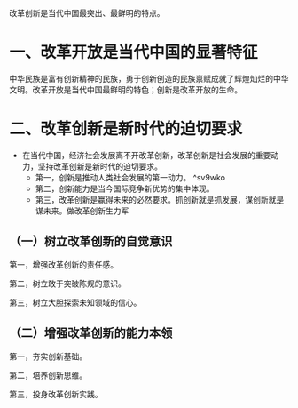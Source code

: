 改革创新是当代中国最突出、最鲜明的特点。
# 一、改革开放是当代中国的显著特征
中华民族是富有创新精神的民族，勇于创新创造的民族禀赋成就了辉煌灿烂的中华文明。改革开放是当代中国最鲜明的特色；创新是改革开放的生命。
# 二、改革创新是新时代的迫切要求
- 在当代中国，经济社会发展离不开改革创新，改革创新是社会发展的重要动力，坚持改革创新是新时代的迫切要求。
	- 第一，创新是推动人类社会发展的第一动力。 ^sv9wko
	- 第二，创新能力是当今国际竞争新优势的集中体现。
	- 第三，改革创新是赢得未来的必然要求。抓创新就是抓发展，谋创新就是谋未来。做改革创新生力军
## （一）树立改革创新的自觉意识
第一，增强改革创新的责任感。

第二，树立敢于突破陈规的意识。

第三，树立大胆探索未知领域的信心。
## （二）增强改革创新的能力本领
第一，夯实创新基础。

第二，培养创新思维。

第三，投身改革创新实践。